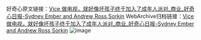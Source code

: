 好奇心原文链接：[Vice 做电视，就好像坏孩子终于加入了成年人派对_商业_好奇心日报-Sydney Ember and Andrew Ross Sorkin](https://www.qdaily.com/articles/9203.html)
WebArchive归档链接：[Vice 做电视，就好像坏孩子终于加入了成年人派对_商业_好奇心日报-Sydney Ember and Andrew Ross Sorkin](http://web.archive.org/web/20190623153931/https://www.qdaily.com/articles/9203.html)
![image](http://ww3.sinaimg.cn/large/007d5XDply1g3veubl2ccj30u052ne81)